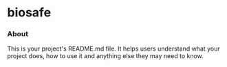 biosafe
=======

### About

This is your project's README.md file. It helps users understand what your
project does, how to use it and anything else they may need to know.